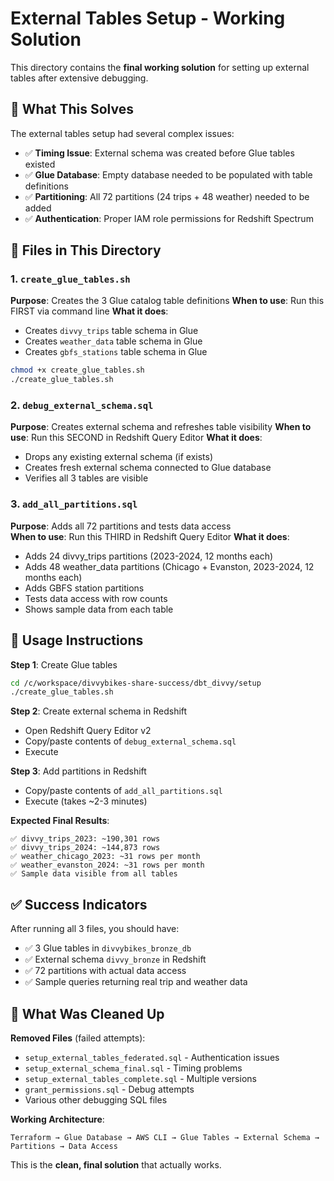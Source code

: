 # External Tables Setup - Working Solution

This directory contains the **final working solution** for setting up external tables after extensive debugging.

## 🎯 What This Solves

The external tables setup had several complex issues:
- ✅ **Timing Issue**: External schema was created before Glue tables existed
- ✅ **Glue Database**: Empty database needed to be populated with table definitions  
- ✅ **Partitioning**: All 72 partitions (24 trips + 48 weather) needed to be added
- ✅ **Authentication**: Proper IAM role permissions for Redshift Spectrum

## 📁 Files in This Directory

### 1. `create_glue_tables.sh`
**Purpose**: Creates the 3 Glue catalog table definitions
**When to use**: Run this FIRST via command line
**What it does**: 
- Creates `divvy_trips` table schema in Glue
- Creates `weather_data` table schema in Glue  
- Creates `gbfs_stations` table schema in Glue

```bash
chmod +x create_glue_tables.sh
./create_glue_tables.sh
```

### 2. `debug_external_schema.sql` 
**Purpose**: Creates external schema and refreshes table visibility
**When to use**: Run this SECOND in Redshift Query Editor
**What it does**:
- Drops any existing external schema (if exists)
- Creates fresh external schema connected to Glue database
- Verifies all 3 tables are visible

### 3. `add_all_partitions.sql`
**Purpose**: Adds all 72 partitions and tests data access  
**When to use**: Run this THIRD in Redshift Query Editor
**What it does**:
- Adds 24 divvy_trips partitions (2023-2024, 12 months each)
- Adds 48 weather_data partitions (Chicago + Evanston, 2023-2024, 12 months each)  
- Adds GBFS station partitions
- Tests data access with row counts
- Shows sample data from each table

## 🚀 Usage Instructions

**Step 1**: Create Glue tables
```bash
cd /c/workspace/divvybikes-share-success/dbt_divvy/setup
./create_glue_tables.sh
```

**Step 2**: Create external schema in Redshift
- Open Redshift Query Editor v2
- Copy/paste contents of `debug_external_schema.sql`
- Execute

**Step 3**: Add partitions in Redshift  
- Copy/paste contents of `add_all_partitions.sql`
- Execute (takes ~2-3 minutes)

**Expected Final Results**:
```
✅ divvy_trips_2023: ~190,301 rows
✅ divvy_trips_2024: ~144,873 rows  
✅ weather_chicago_2023: ~31 rows per month
✅ weather_evanston_2024: ~31 rows per month
✅ Sample data visible from all tables
```

## ✅ Success Indicators

After running all 3 files, you should have:
- ✅ 3 Glue tables in `divvybikes_bronze_db`
- ✅ External schema `divvy_bronze` in Redshift
- ✅ 72 partitions with actual data access
- ✅ Sample queries returning real trip and weather data

## 🧹 What Was Cleaned Up

**Removed Files** (failed attempts):
- `setup_external_tables_federated.sql` - Authentication issues  
- `setup_external_schema_final.sql` - Timing problems
- `setup_external_tables_complete.sql` - Multiple versions
- `grant_permissions.sql` - Debug attempts
- Various other debugging SQL files

**Working Architecture**:
```
Terraform → Glue Database → AWS CLI → Glue Tables → External Schema → Partitions → Data Access
```

This is the **clean, final solution** that actually works.
